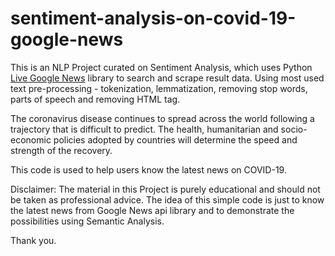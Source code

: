 # sentiment-analysis-on-covid-19-google-news

This is an NLP Project curated on Sentiment Analysis, which uses Python [Live Google News](https://pypi.org/project/GoogleNews/) library to search and scrape result data. Using most used text pre-processing - tokenization, lemmatization, removing stop words, parts of speech and removing HTML tag.


The coronavirus disease continues to spread across the world following a trajectory that is difficult to predict. The health, humanitarian and socio-economic policies adopted by countries will determine the speed and strength of the recovery.

This code is used to help users know the latest news on COVID-19.

Disclaimer:
The material in this Project is purely educational and should not be taken as professional advice. The idea of this simple code is just to know the latest news from Google News api library and to demonstrate the possibilities using Semantic Analysis.


Thank you.
